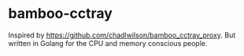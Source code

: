 # bamboo-cctray

Inspired by https://github.com/chadlwilson/bamboo_cctray_proxy. But written in Golang for the CPU and memory conscious people.
